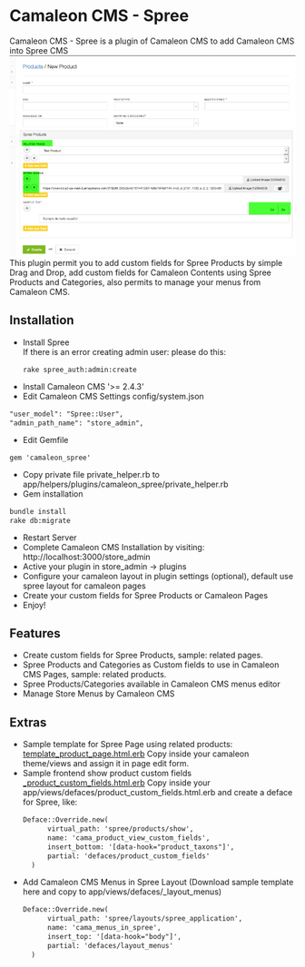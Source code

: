 # Camaleon CMS - Spree 
Camaleon CMS - Spree is a plugin of Camaleon CMS to add Camaleon CMS into Spree CMS
![](screenshot.png)
This plugin permit you to add custom fields for Spree Products by simple Drag and Drop, add custom fields for Camaleon Contents using Spree Products and Categories, also permits to manage your menus from Camaleon CMS.
## Installation
* Install Spree   
    If there is an error creating admin user: please do this:
    ```
    rake spree_auth:admin:create
    ```
* Install Camaleon CMS '>= 2.4.3'
* Edit Camaleon CMS Settings config/system.json
 ```
 "user_model": "Spree::User",
 "admin_path_name": "store_admin",
 ```
* Edit Gemfile
```
gem 'camaleon_spree'
```
* Copy private file private_helper.rb to app/helpers/plugins/camaleon_spree/private_helper.rb
* Gem installation
```
bundle install
rake db:migrate
```
* Restart Server
* Complete Camaleon CMS Installation by visiting: http://localhost:3000/store_admin
* Active your plugin in store_admin -> plugins
* Configure your camaleon layout in plugin settings (optional), default use spree layout for camaleon pages
* Create your custom fields for Spree Products or Camaleon Pages
* Enjoy!

## Features
* Create custom fields for Spree Products, sample: related pages.
* Spree Products and Categories as Custom fields to use in Camaleon CMS Pages, sample: related products.
* Spree Products/Categories available in Camaleon CMS menus editor
* Manage Store Menus by Camaleon CMS

## Extras
* Sample template for Spree Page using related products: [template_product_page.html.erb](app/views/plugins/camaleon_spree/examples/template_product_page.html.erb)
  Copy inside your camaleon theme/views and assign it in page edit form.
* Sample frontend show product custom fields [_product_custom_fields.html.erb](app/views/plugins/camaleon_spree/examples/_product_custom_fields.html.erb)
  Copy inside your app/views/defaces/product_custom_fields.html.erb and create a deface for Spree, like:    
  ```
  Deface::Override.new(
        virtual_path: 'spree/products/show',
        name: 'cama_product_view_custom_fields',
        insert_bottom: '[data-hook="product_taxons"]',
        partial: 'defaces/product_custom_fields'
    )
  ```
* Add Camaleon CMS Menus in Spree Layout (Download sample template here and copy to app/views/defaces/_layout_menus)
  ```
  Deface::Override.new(
        virtual_path: 'spree/layouts/spree_application',
        name: 'cama_menus_in_spree',
        insert_top: '[data-hook="body"]',
        partial: 'defaces/layout_menus'
    )
  ```